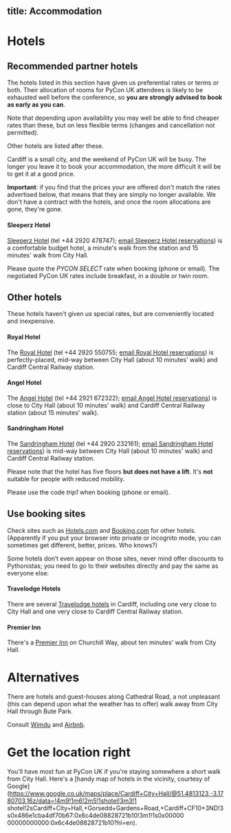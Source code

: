 title: Accommodation
---

# Hotels

## Recommended partner hotels

The hotels listed in this section have given us preferential rates or terms or both. Their allocation of rooms for
PyCon UK attendees is likely to be exhausted well before the conference, so **you are strongly advised to book as early
as you can**.

Note that depending upon availability you may well be able to find cheaper rates than these, but on
less flexible terms (changes and cancellation not permitted).

Other hotels are listed after these.

Cardiff is a small city, and the weekend of PyCon UK will be busy. The longer you leave it to book your accommodation, the more difficult it will be to get it at a good price.

**Important**: if you find that the prices your are offered don't match the rates advertised below, that means that
they are simply no longer available. We don't have a contract with the hotels, and once the room allocations are gone,
they're gone.

#### Sleeperz Hotel

[Sleeperz Hotel](http://www.sleeperz.com) (tel +44 2920 478747); [email Sleeperz Hotel
reservations](mailto:reservations@sleeperzcardiff.com)) is a comfortable budget hotel, a minute's walk from the station and 15
minutes' walk from City Hall.

Please quote the *PYCON SELECT* rate when booking (phone or email). The negotiated PyCon UK rates include breakfast, in a
double or twin room.

## Other hotels

These hotels haven't given us special rates, but are conveniently located and inexpensive.

#### Royal Hotel

The [Royal Hotel](http://www.royalhotelcardiff.com) (tel +44 2920 550755; [email Royal Hotel
reservations](mailto:reservations@theroyalhotel.uk.com)) is perfectly-placed, mid-way between City Hall (about 10
minutes' walk) and Cardiff Central Railway station.

#### Angel Hotel

The [Angel Hotel](https://www.thehotelcollection.co.uk/hotels/cardiff-angel-hotel) (tel +44 2921 672322); [email Angel
Hotel reservations](mailto:angel@thehotelcollection.co.uk)) is close to City Hall (about 10 minutes' walk) and Cardiff
Central Railway station (about 15 minutes' walk).

#### Sandringham Hotel

The [Sandringham Hotel](http://sandringham-hotel.com) (tel +44 2920 232161); [email Sandringham Hotel
reservations](mailto:mm@sandringham-hotel.com)) is mid-way between City Hall (about 10
minutes' walk) and Cardiff Central Railway station.

Please note that the hotel has five floors **but does not have a lift**. It's **not** suitable for people with reduced
mobility.

Please use the code *trip1* when booking (phone or email).

## Use booking sites

Check sites such as [Hotels.com](http://hotels.com) and [Booking.com](http://booking.com) for other hotels. (Apparently
if you put your browser into private or incognito mode, you can sometimes get different, better, prices. Who knows?)

Some hotels don’t even appear on those sites, never mind offer discounts to Pythonistas; you need to go to their
websites directly and pay the same as everyone else:

#### Travelodge Hotels

There are several [Travelodge hotels](https://www.travelodge.co.uk) in Cardiff, including one very close to City Hall
and one very close to Cardiff Central Railway station.

#### Premier Inn

There's a [Premier Inn](http://www.premierinn.com/) on Churchill Way, about ten minutes' walk from City Hall.

# Alternatives

There are hotels and guest-houses along Cathedral Road, a not unpleasant (this can depend upon what the weather
has to offer) walk away from City Hall through Bute Park.

Consult [Wimdu](http://www.wimdu.com/) and [Airbnb](https://www.airbnb.co.uk/).

# Get the location right

You'll have most fun at PyCon UK if you're staying somewhere a short walk from City Hall. Here's a [handy map of hotels in
the vicinity, courtesy of
Google](https://www.google.co.uk/maps/place/Cardiff+City+Hall/@51.4813123,-3.1780703,16z/data=!4m9!1m6!2m5!1shotel!3m3!1
shotel!2sCardiff+City+Hall,+Gorsedd+Gardens+Road,+Cardiff+CF10+3ND!3s0x486e1cba4df70b67:0x6c4de08828721b10!3m1!1s0x00000
00000000000:0x6c4de08828721b10?hl=en).
